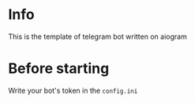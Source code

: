 # Info
This is the template of telegram bot written on aiogram

# Before starting
Write your bot's token in the `config.ini`
